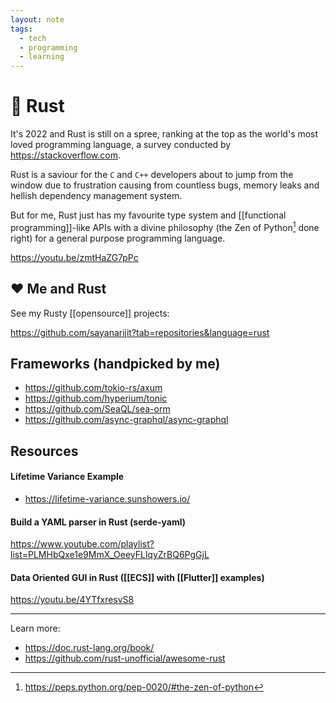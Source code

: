 ```yaml
---
layout: note
tags:
  - tech
  - programming
  - learning
---
```


# 🦀 Rust

It's 2022 and Rust is still on a spree, ranking at the top as the world's most loved programming language, a survey conducted by https://stackoverflow.com.

Rust is a saviour for the `C` and `C++` developers about to jump from the window due to frustration causing from countless bugs, memory leaks and hellish dependency management system.

But for me, Rust just has my favourite type system and [[functional programming]]-like APIs with a divine philosophy (the Zen of Python[^1] done right) for a general purpose programming language.

https://youtu.be/zmtHaZG7pPc

## ❤️ Me and Rust

See my Rusty [[opensource]] projects:

https://github.com/sayanarijit?tab=repositories&language=rust

## Frameworks (handpicked by me)

- https://github.com/tokio-rs/axum
- https://github.com/hyperium/tonic
- https://github.com/SeaQL/sea-orm
- https://github.com/async-graphql/async-graphql

## Resources

#### Lifetime Variance Example

- https://lifetime-variance.sunshowers.io/

#### Build a YAML parser in Rust (serde-yaml)

https://www.youtube.com/playlist?list=PLMHbQxe1e9MmX_OeeyFLlqyZrBQ6PgGjL

#### Data Oriented GUI in Rust ([[ECS]] with [[Flutter]] examples)

https://youtu.be/4YTfxresvS8

---

Learn more:

- https://doc.rust-lang.org/book/
- https://github.com/rust-unofficial/awesome-rust

[^1]: https://peps.python.org/pep-0020/#the-zen-of-python

